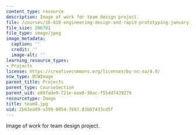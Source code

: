 ```yaml
---
content_type: resource
description: Image of work for team design project.
file: /courses/16-810-engineering-design-and-rapid-prototyping-january-iap-2005/2b63ea89a3998054766783bb7433cd5f_team8.jpg
file_size: 206781
file_type: image/jpeg
image_metadata:
  caption: ''
  credit: ''
  image-alt: ''
learning_resource_types:
- Projects
license: https://creativecommons.org/licenses/by-nc-sa/4.0/
ocw_type: OCWImage
parent_title: Projects
parent_type: CourseSection
parent_uid: e89fade9-721e-eee0-98ac-f554d7439279
resourcetype: Image
title: team8.jpg
uid: 2b63ea89-a399-8054-7667-83bb7433cd5f
---
```

Image of work for team design project.